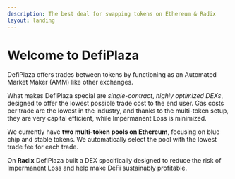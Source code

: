 ```yaml
---
description: The best deal for swapping tokens on Ethereum & Radix
layout: landing
---
```


# Welcome to DefiPlaza

DefiPlaza offers trades between tokens by functioning as an Automated Market Maker (AMM) like other exchanges.

What makes DefiPlaza special are _single-contract_, _highly optimized DEXs_, designed to offer the lowest possible trade cost to the end user. Gas costs per trade are the lowest in the industry, and thanks to the multi-token setup, they are very capital efficient, while Impermanent Loss is minimized.

We currently have **two multi-token pools on Ethereum**, focusing on blue chip and stable tokens. We automatically select the pool with the lowest trade fee for each trade.

On **Radix** DefiPlaza built a DEX specifically designed to reduce the risk of Impermanent Loss and help make DeFi sustainably profitable.
